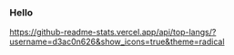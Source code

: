 ### Hello
https://github-readme-stats.vercel.app/api/top-langs/?username=d3ac0n626&show_icons=true&theme=radical

